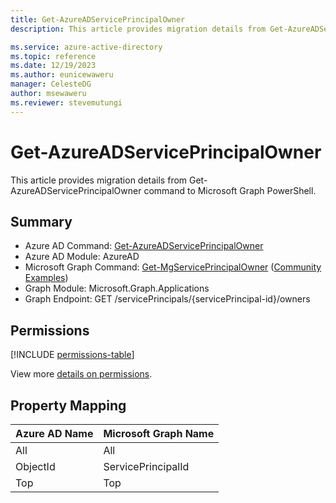 ```yaml
---
title: Get-AzureADServicePrincipalOwner
description: This article provides migration details from Get-AzureADServicePrincipalOwner command to Microsoft Graph PowerShell.

ms.service: azure-active-directory
ms.topic: reference
ms.date: 12/19/2023
ms.author: eunicewaweru
manager: CelesteDG
author: msewaweru
ms.reviewer: stevemutungi
---
```


# Get-AzureADServicePrincipalOwner

This article provides migration details from Get-AzureADServicePrincipalOwner command to Microsoft Graph PowerShell.

## Summary

+ Azure AD Command: [Get-AzureADServicePrincipalOwner](/powershell/module/azuread/get-azureadserviceprincipalowner)
+ Azure AD Module: AzureAD
+ Microsoft Graph Command: [Get-MgServicePrincipalOwner](/powershell/module/microsoft.graph.applications/get-mgserviceprincipalowner) ([Community Examples](https://github.com/orgs/msgraph/discussions?discussions_q=Get-MgServicePrincipalOwner))
+ Graph Module: Microsoft.Graph.Applications
+ Graph Endpoint:  GET /servicePrincipals/{servicePrincipal-id}/owners

## Permissions

[!INCLUDE [permissions-table](~/graphref/api-reference/v1.0/includes/permissions/serviceprincipal-list-owners-permissions.md)]

View more [details on permissions](/graph/api/serviceprincipal-list-owners#permissions).

## Property Mapping

|Azure AD Name|Microsoft Graph Name|
|---|---|
|All|All|
|ObjectId|ServicePrincipalId|
|Top|Top|